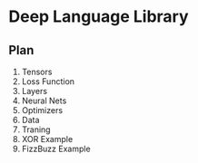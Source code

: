 # Deep Language Library

## Plan

1. Tensors
2. Loss Function
3. Layers
4. Neural Nets
5. Optimizers
6. Data
7. Traning
8. XOR Example
9. FizzBuzz Example
